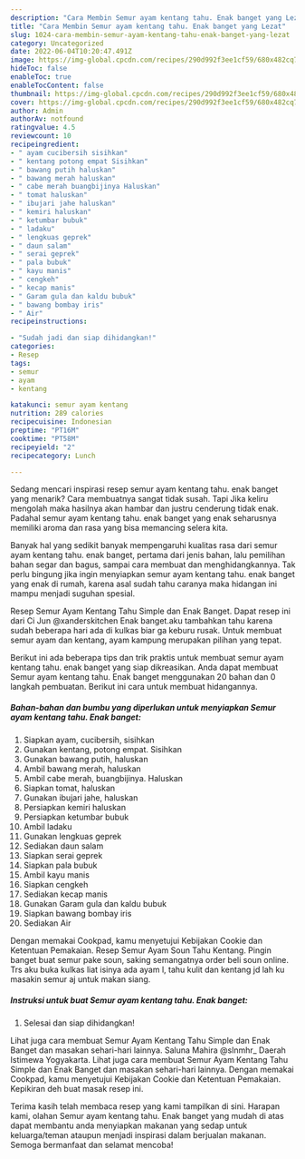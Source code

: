 ```yaml
---
description: "Cara Membin Semur ayam kentang tahu. Enak banget yang Lezat"
title: "Cara Membin Semur ayam kentang tahu. Enak banget yang Lezat"
slug: 1024-cara-membin-semur-ayam-kentang-tahu-enak-banget-yang-lezat
category: Uncategorized
date: 2022-06-04T10:20:47.491Z
image: https://img-global.cpcdn.com/recipes/290d992f3ee1cf59/680x482cq70/semur-ayam-kentang-tahu-enak-banget-foto-resep-utama.jpg
hideToc: false
enableToc: true
enableTocContent: false
thumbnail: https://img-global.cpcdn.com/recipes/290d992f3ee1cf59/680x482cq70/semur-ayam-kentang-tahu-enak-banget-foto-resep-utama.jpg
cover: https://img-global.cpcdn.com/recipes/290d992f3ee1cf59/680x482cq70/semur-ayam-kentang-tahu-enak-banget-foto-resep-utama.jpg
author: Admin
authorAv: notfound
ratingvalue: 4.5
reviewcount: 10
recipeingredient:
- " ayam cucibersih sisihkan"
- " kentang potong empat Sisihkan"
- " bawang putih haluskan"
- " bawang merah haluskan"
- " cabe merah buangbijinya Haluskan"
- " tomat haluskan"
- " ibujari jahe haluskan"
- " kemiri haluskan"
- " ketumbar bubuk"
- " ladaku"
- " lengkuas geprek"
- " daun salam"
- " serai geprek"
- " pala bubuk"
- " kayu manis"
- " cengkeh"
- " kecap manis"
- " Garam gula dan kaldu bubuk"
- " bawang bombay iris"
- " Air"
recipeinstructions:

- "Sudah jadi dan siap dihidangkan!"
categories:
- Resep
tags:
- semur
- ayam
- kentang

katakunci: semur ayam kentang 
nutrition: 289 calories
recipecuisine: Indonesian
preptime: "PT16M"
cooktime: "PT58M"
recipeyield: "2"
recipecategory: Lunch

---
```



Sedang mencari inspirasi resep semur ayam kentang tahu. enak banget yang menarik? Cara membuatnya sangat tidak susah. Tapi Jika keliru mengolah maka hasilnya akan hambar dan justru cenderung tidak enak. Padahal semur ayam kentang tahu. enak banget yang enak seharusnya memiliki aroma dan rasa yang bisa memancing selera kita.


Banyak hal yang sedikit banyak mempengaruhi kualitas rasa dari semur ayam kentang tahu. enak banget, pertama dari jenis bahan, lalu pemilihan bahan segar dan bagus, sampai cara membuat dan menghidangkannya. Tak perlu bingung jika ingin menyiapkan semur ayam kentang tahu. enak banget yang enak di rumah, karena asal sudah tahu caranya maka hidangan ini mampu menjadi suguhan spesial.

Resep Semur Ayam Kentang Tahu Simple dan Enak Banget. Dapat resep ini dari Ci Jun @xanderskitchen Enak banget.aku tambahkan tahu karena sudah beberapa hari ada di kulkas biar ga keburu rusak. Untuk membuat semur ayam dan kentang, ayam kampung merupakan pilihan yang tepat.


Berikut ini ada beberapa tips dan trik praktis untuk membuat semur ayam kentang tahu. enak banget yang siap dikreasikan. Anda dapat membuat Semur ayam kentang tahu. Enak banget menggunakan 20 bahan dan 0 langkah pembuatan. Berikut ini cara untuk membuat hidangannya.

<!--inarticleads1-->

##### Bahan-bahan dan bumbu yang diperlukan untuk menyiapkan Semur ayam kentang tahu. Enak banget:

1. Siapkan  ayam, cucibersih, sisihkan
1. Gunakan  kentang, potong empat. Sisihkan
1. Gunakan  bawang putih, haluskan
1. Ambil  bawang merah, haluskan
1. Ambil  cabe merah, buangbijinya. Haluskan
1. Siapkan  tomat, haluskan
1. Gunakan  ibujari jahe, haluskan
1. Persiapkan  kemiri haluskan
1. Persiapkan  ketumbar bubuk
1. Ambil  ladaku
1. Gunakan  lengkuas geprek
1. Sediakan  daun salam
1. Siapkan  serai geprek
1. Siapkan  pala bubuk
1. Ambil  kayu manis
1. Siapkan  cengkeh
1. Sediakan  kecap manis
1. Gunakan  Garam gula dan kaldu bubuk
1. Siapkan  bawang bombay iris
1. Sediakan  Air


Dengan memakai Cookpad, kamu menyetujui Kebijakan Cookie dan Ketentuan Pemakaian. Resep Semur Ayam Soun Tahu Kentang. Pingin banget buat semur pake soun, saking semangatnya order beli soun online. Trs aku buka kulkas liat isinya ada ayam l, tahu kulit dan kentang jd lah ku masakin semur aj untuk makan siang. 

<!--inarticleads2-->

##### Instruksi untuk buat Semur ayam kentang tahu. Enak banget:


1. Selesai dan siap dihidangkan!

Lihat juga cara membuat Semur Ayam Kentang Tahu Simple dan Enak Banget dan masakan sehari-hari lainnya. Saluna Mahira @slnmhr_ Daerah Istimewa Yogyakarta. Lihat juga cara membuat Semur Ayam Kentang Tahu Simple dan Enak Banget dan masakan sehari-hari lainnya. Dengan memakai Cookpad, kamu menyetujui Kebijakan Cookie dan Ketentuan Pemakaian. Kepikiran deh buat masak resep ini. 

Terima kasih telah membaca resep yang kami tampilkan di sini. Harapan kami, olahan Semur ayam kentang tahu. Enak banget yang mudah di atas dapat membantu anda menyiapkan makanan yang sedap untuk keluarga/teman ataupun menjadi inspirasi dalam berjualan makanan. Semoga bermanfaat dan selamat mencoba!
